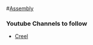 #[Assembly](https://en.wikipedia.org/wiki/Assembly_language)

### Youtube Channels to follow
+ [Creel](https://www.youtube.com/c/WhatsACreel/playlists)
